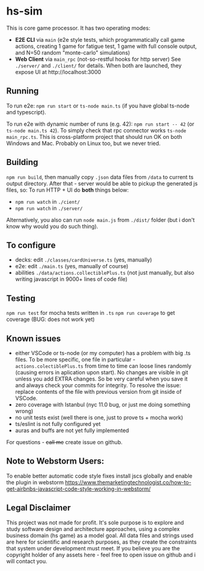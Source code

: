 # hs-sim

This is core game processor.
It has two operating modes:
- **E2E CLI** via `main` (e2e style tests, which programmatically call game actions, creating 1 game for fatigue test, 1 game with full console output, and N=50 random "monte-carlo" simulations)
- **Web Client** via `main_rpc` (not-so-restful hooks for http server) See `./server/` and `./client/` for details. When both are launched, they expose UI at http://localhost:3000

## Running

To run e2e: `npm run start` or `ts-node main.ts` (if you have global ts-node and typescript).

To run e2e with dynamic number of runs (e.g. 42): `npm run start -- 42` (or `ts-node main.ts 42`).
To simply check that rpc connector works `ts-node main_rpc.ts`.
This is cross-platform project that should run OK on both Windows and Mac. Probably on Linux too, but we never tried.

## Building

`npm run build`, then manually copy `.json` data files from `/data` to current ts output directory.
After that - server would be able to pickup the generated js files, so:
To run HTTP + UI do **both** things below:
- `npm run watch` in `./cient/`
- `npm run watch` in `./server/`

Alternatively, you also can run `node main.js` from `./dist/` folder (but i don't know why would you do such thing).

## To configure

- decks: edit `./classes/cardUniverse.ts` (yes, manually)
- e2e: edit `./main.ts` (yes, manually of course)
- abilities `./data/actions.collectiblePlus.ts` (not just manually, but also writing javascript in 9000+ lines of code file)

## Testing

`npm run test` for mocha tests written in `.ts`
`npm run coverage` to get coverage (BUG: does not work yet)

## Known issues

- either VSCode or ts-node (or my computer) has a problem with big .ts files. To be more specific, one file in particular - `actions.colectiblePlus.ts` from time to time can loose lines randomly (causing errors in aplication upon start). No changes are visible in git unless you add EXTRA changes. So be very careful when you save it and always check your commits for integrity. To resolve the issue: replace contents of the file with previous version from git inside of VSCode.
- zero coverage with Istanbul (nyc 11.0 bug, or just me doing something wrong)
- no unit tests exist (well there is one, just to prove ts + mocha work)
- ts/eslint is not fully configured yet
- auras and buffs are not yet fully implemented

For questions - ~~call me~~ create issue on github.

## Note to Webstorm Users:
To enable better automatic code style fixes install
jscs globally and enable the plugin in webstorm
https://www.themarketingtechnologist.co/how-to-get-airbnbs-javascript-code-style-working-in-webstorm/

## Legal Disclaimer

This project was not made for profit.
It's sole purpose is to explore and study software design and architecture approaches, using a complex business domain (hs game) as a model goal.
All data files and strings used are here for scientific and research purposes, as they create the constraints that system under development must meet.
If you believe you are the copyright holder of any assets here - feel free to open issue on github and i will contact you.
